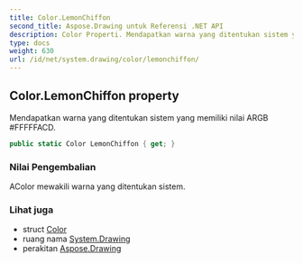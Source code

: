 ```yaml
---
title: Color.LemonChiffon
second_title: Aspose.Drawing untuk Referensi .NET API
description: Color Properti. Mendapatkan warna yang ditentukan sistem yang memiliki nilai ARGB FFFFFACD.
type: docs
weight: 630
url: /id/net/system.drawing/color/lemonchiffon/
---
```

## Color.LemonChiffon property

Mendapatkan warna yang ditentukan sistem yang memiliki nilai ARGB #FFFFFACD.

```csharp
public static Color LemonChiffon { get; }
```

### Nilai Pengembalian

AColor mewakili warna yang ditentukan sistem.

### Lihat juga

* struct [Color](../)
* ruang nama [System.Drawing](../../color/)
* perakitan [Aspose.Drawing](../../../)


